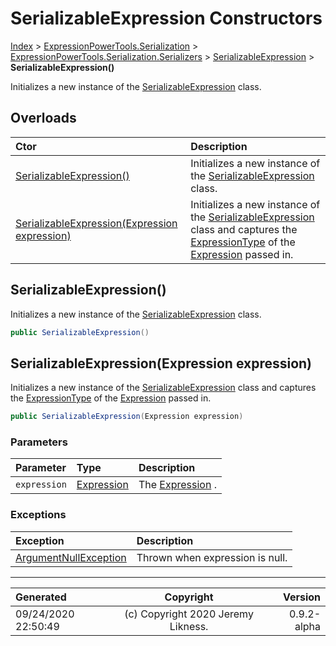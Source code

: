 ﻿# SerializableExpression Constructors

[Index](../index.md) > [ExpressionPowerTools.Serialization](ExpressionPowerTools.Serialization.a.md) > [ExpressionPowerTools.Serialization.Serializers](ExpressionPowerTools.Serialization.Serializers.n.md) > [SerializableExpression](ExpressionPowerTools.Serialization.Serializers.SerializableExpression.cs.md) > **SerializableExpression()**

Initializes a new instance of the [SerializableExpression](ExpressionPowerTools.Serialization.Serializers.SerializableExpression.cs.md) class.

## Overloads

| Ctor | Description |
| :-- | :-- |
| [SerializableExpression()](#serializableexpression) | Initializes a new instance of the [SerializableExpression](ExpressionPowerTools.Serialization.Serializers.SerializableExpression.cs.md) class. |
| [SerializableExpression(Expression expression)](#serializableexpressionexpression-expression) | Initializes a new instance of the [SerializableExpression](ExpressionPowerTools.Serialization.Serializers.SerializableExpression.cs.md) class and captures            the [ExpressionType](https://docs.microsoft.com/dotnet/api/system.linq.expressions.expressiontype) of the [Expression](https://docs.microsoft.com/dotnet/api/system.linq.expressions.expression) passed in. |

## SerializableExpression()

Initializes a new instance of the [SerializableExpression](ExpressionPowerTools.Serialization.Serializers.SerializableExpression.cs.md) class.

```csharp
public SerializableExpression()
```



## SerializableExpression(Expression expression)

Initializes a new instance of the [SerializableExpression](ExpressionPowerTools.Serialization.Serializers.SerializableExpression.cs.md) class and captures
            the [ExpressionType](https://docs.microsoft.com/dotnet/api/system.linq.expressions.expressiontype) of the [Expression](https://docs.microsoft.com/dotnet/api/system.linq.expressions.expression) passed in.

```csharp
public SerializableExpression(Expression expression)
```

### Parameters

| Parameter | Type | Description |
| :-- | :-- | :-- |
| `expression` | [Expression](https://docs.microsoft.com/dotnet/api/system.linq.expressions.expression) | The [Expression](https://docs.microsoft.com/dotnet/api/system.linq.expressions.expression) . |

### Exceptions

| Exception | Description |
| :-- | :-- |
| [ArgumentNullException](https://docs.microsoft.com/dotnet/api/system.argumentnullexception) | Thrown when expression is null. |


---

| Generated | Copyright | Version |
| :-- | :-: | --: |
| 09/24/2020 22:50:49 | (c) Copyright 2020 Jeremy Likness. | 0.9.2-alpha |
